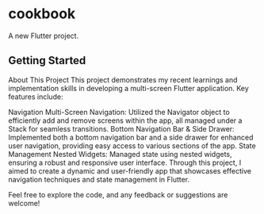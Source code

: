 # cookbook

A new Flutter project.

## Getting Started

About This Project
This project demonstrates my recent learnings and implementation skills in developing a multi-screen Flutter application. Key features include:

Navigation
Multi-Screen Navigation: Utilized the Navigator object to efficiently add and remove screens within the app, all managed under a Stack for seamless transitions.
Bottom Navigation Bar & Side Drawer: Implemented both a bottom navigation bar and a side drawer for enhanced user navigation, providing easy access to various sections of the app.
State Management
Nested Widgets: Managed state using nested widgets, ensuring a robust and responsive user interface.
Through this project, I aimed to create a dynamic and user-friendly app that showcases effective navigation techniques and state management in Flutter.

Feel free to explore the code, and any feedback or suggestions are welcome!
